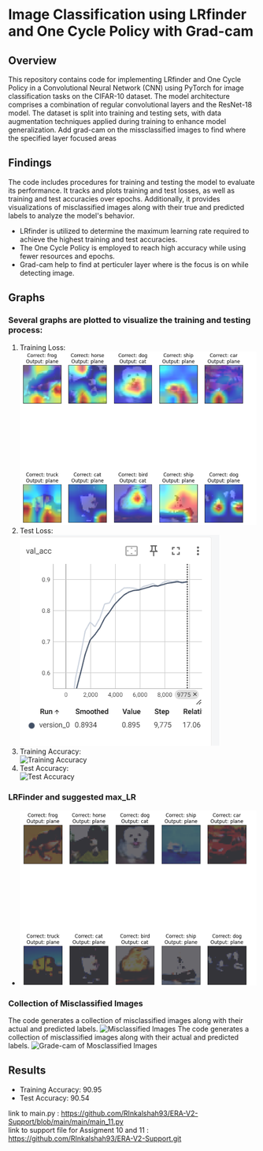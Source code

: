 # Image Classification using LRfinder and One Cycle Policy with Grad-cam 

## Overview
This repository contains code for implementing LRfinder and One Cycle Policy in a Convolutional Neural Network (CNN) using PyTorch for image classification tasks on the CIFAR-10 dataset. The model architecture comprises a combination of regular convolutional layers and the ResNet-18 model. The dataset is split into training and testing sets, with data augmentation techniques applied during training to enhance model generalization. Add grad-cam on the missclassified images to find where the specified layer focused areas

## Findings
The code includes procedures for training and testing the model to evaluate its performance. It tracks and plots training and test losses, as well as training and test accuracies over epochs. Additionally, it provides visualizations of misclassified images along with their true and predicted labels to analyze the model's behavior.
- LRfinder is utilized to determine the maximum learning rate required to achieve the highest training and test accuracies.
- The One Cycle Policy is employed to reach high accuracy while using fewer resources and epochs.
- Grad-cam help to find at perticuler layer where is the focus is on while detecting image.


## Graphs
### Several graphs are plotted to visualize the training and testing process:
1. Training Loss:  
![Training Loss](image-1.png)
2. Test Loss:  
![Test Loss](image-2.png)
3. Training Accuracy:  
![Training Accuracy](image-3.png)
4. Test Accuracy:  
![Test Accuracy](image-4.png)
### LRFinder and suggested max_LR
- ![](image.png)
### Collection of Misclassified Images
The code generates a collection of misclassified images along with their actual and predicted labels.
![Misclassified Images](image-5.png)
The code generates a collection of misclassified images along with their actual and predicted labels.
![Grade-cam of Mosclassified Images](image-6.png)
## Results
- Training Accuracy: 90.95
- Test Accuracy: 90.54

link to main.py : https://github.com/RInkalshah93/ERA-V2-Support/blob/main/main/main_11.py  
link to support file for Assigment 10 and 11 : https://github.com/RInkalshah93/ERA-V2-Support.git 

